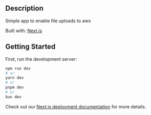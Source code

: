 ## Description

Simple app to enable file uploads to aws

Built with: [Next.js](https://nextjs.org/)

## Getting Started

First, run the development server:

```bash
npm run dev
# or
yarn dev
# or
pnpm dev
# or
bun dev
```

Check out our [Next.js deployment documentation](https://nextjs.org/docs/deployment) for more details.
